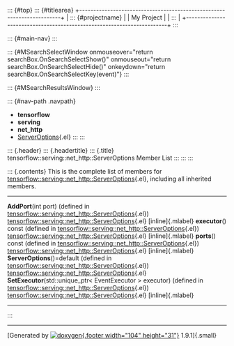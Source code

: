 ::: {#top}
::: {#titlearea}
+-----------------------------------------------------------------------+
| ::: {#projectname}                                                    |
| My Project                                                            |
| :::                                                                   |
+-----------------------------------------------------------------------+
:::

::: {#main-nav}
:::

::: {#MSearchSelectWindow onmouseover="return searchBox.OnSearchSelectShow()" onmouseout="return searchBox.OnSearchSelectHide()" onkeydown="return searchBox.OnSearchSelectKey(event)"}
:::

::: {#MSearchResultsWindow}
:::

::: {#nav-path .navpath}
-   **tensorflow**
-   **serving**
-   **net\_http**
-   [ServerOptions](classtensorflow_1_1serving_1_1net__http_1_1ServerOptions.html){.el}
:::
:::

::: {.header}
::: {.headertitle}
::: {.title}
tensorflow::serving::net\_http::ServerOptions Member List
:::
:::
:::

::: {.contents}
This is the complete list of members for
[tensorflow::serving::net\_http::ServerOptions](classtensorflow_1_1serving_1_1net__http_1_1ServerOptions.html){.el},
including all inherited members.

  ------------------------------------------------------------------------------------------------------------------------------------------------------------------------------------------------ --------------------------------------------------------------------------------------------------------------------- -------------------
  **AddPort**(int port) (defined in [tensorflow::serving::net\_http::ServerOptions](classtensorflow_1_1serving_1_1net__http_1_1ServerOptions.html){.el})                                           [tensorflow::serving::net\_http::ServerOptions](classtensorflow_1_1serving_1_1net__http_1_1ServerOptions.html){.el}   [inline]{.mlabel}
  **executor**() const (defined in [tensorflow::serving::net\_http::ServerOptions](classtensorflow_1_1serving_1_1net__http_1_1ServerOptions.html){.el})                                            [tensorflow::serving::net\_http::ServerOptions](classtensorflow_1_1serving_1_1net__http_1_1ServerOptions.html){.el}   [inline]{.mlabel}
  **ports**() const (defined in [tensorflow::serving::net\_http::ServerOptions](classtensorflow_1_1serving_1_1net__http_1_1ServerOptions.html){.el})                                               [tensorflow::serving::net\_http::ServerOptions](classtensorflow_1_1serving_1_1net__http_1_1ServerOptions.html){.el}   [inline]{.mlabel}
  **ServerOptions**()=default (defined in [tensorflow::serving::net\_http::ServerOptions](classtensorflow_1_1serving_1_1net__http_1_1ServerOptions.html){.el})                                     [tensorflow::serving::net\_http::ServerOptions](classtensorflow_1_1serving_1_1net__http_1_1ServerOptions.html){.el}   
  **SetExecutor**(std::unique\_ptr\< EventExecutor \> executor) (defined in [tensorflow::serving::net\_http::ServerOptions](classtensorflow_1_1serving_1_1net__http_1_1ServerOptions.html){.el})   [tensorflow::serving::net\_http::ServerOptions](classtensorflow_1_1serving_1_1net__http_1_1ServerOptions.html){.el}   [inline]{.mlabel}
  ------------------------------------------------------------------------------------------------------------------------------------------------------------------------------------------------ --------------------------------------------------------------------------------------------------------------------- -------------------
:::

------------------------------------------------------------------------

[Generated by [![doxygen](doxygen.svg){.footer width="104"
height="31"}](https://www.doxygen.org/index.html) 1.9.1]{.small}
